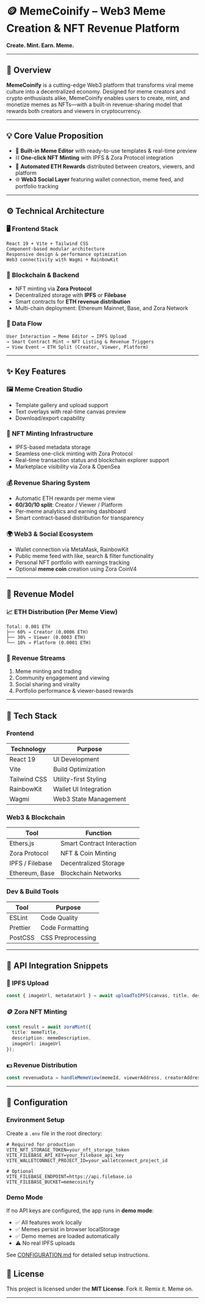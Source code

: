 # 🪙 MemeCoinify – Web3 Meme Creation & NFT Revenue Platform

**Create. Mint. Earn. Meme.**

---

## 📌 Overview

**MemeCoinify** is a cutting-edge Web3 platform that transforms viral meme culture into a decentralized economy. Designed for meme creators and crypto enthusiasts alike, MemeCoinify enables users to create, mint, and monetize memes as NFTs—with a built-in revenue-sharing model that rewards both creators and viewers in cryptocurrency.

---

## 💡 Core Value Proposition

* 🎨 **Built-in Meme Editor** with ready-to-use templates & real-time preview
* ⛓️ **One-click NFT Minting** with IPFS & Zora Protocol integration
* 💸 **Automated ETH Rewards** distributed between creators, viewers, and platform
* 🌐 **Web3 Social Layer** featuring wallet connection, meme feed, and portfolio tracking

---

## ⚙️ Technical Architecture

### 🖥️ Frontend Stack

```
React 19 + Vite + Tailwind CSS
Component-based modular architecture
Responsive design & performance optimization
Web3 connectivity with Wagmi + RainbowKit
```

### 🔗 Blockchain & Backend

* NFT minting via **Zora Protocol**
* Decentralized storage with **IPFS** or **Filebase**
* Smart contracts for **ETH revenue distribution**
* Multi-chain deployment: Ethereum Mainnet, Base, and Zora Network

### 🔁 Data Flow

```
User Interaction → Meme Editor → IPFS Upload
→ Smart Contract Mint → NFT Listing & Revenue Triggers
→ View Event → ETH Split (Creator, Viewer, Platform)
```

---

## ✨ Key Features

### 🖼 Meme Creation Studio

* Template gallery and upload support
* Text overlays with real-time canvas preview
* Download/export capability

### 🔗 NFT Minting Infrastructure

* IPFS-based metadata storage
* Seamless one-click minting with Zora Protocol
* Real-time transaction status and blockchain explorer support
* Marketplace visibility via Zora & OpenSea

### 💰 Revenue Sharing System

* Automatic ETH rewards per meme view
* **60/30/10 split**: Creator / Viewer / Platform
* Per-meme analytics and earning dashboard
* Smart contract-based distribution for transparency

### 🌍 Web3 & Social Ecosystem

* Wallet connection via MetaMask, RainbowKit
* Public meme feed with like, search & filter functionality
* Personal NFT portfolio with earnings tracking
* Optional **meme coin** creation using Zora CoinV4

---

## 💸 Revenue Model

### 📈 ETH Distribution (Per Meme View)

```
Total: 0.001 ETH
├── 60% → Creator (0.0006 ETH)
├── 30% → Viewer (0.0003 ETH)
└── 10% → Platform (0.0001 ETH)
```

### 🔁 Revenue Streams

1. Meme minting and trading
2. Community engagement and viewing
3. Social sharing and virality
4. Portfolio performance & viewer-based rewards

---

## 🧰 Tech Stack

### Frontend

| Technology   | Purpose               |
| ------------ | --------------------- |
| React 19     | UI Development        |
| Vite         | Build Optimization    |
| Tailwind CSS | Utility-first Styling |
| RainbowKit   | Wallet UI Integration |
| Wagmi        | Web3 State Management |

### Web3 & Blockchain

| Tool            | Function                   |
| --------------- | -------------------------- |
| Ethers.js       | Smart Contract Interaction |
| Zora Protocol   | NFT & Coin Minting         |
| IPFS / Filebase | Decentralized Storage      |
| Ethereum, Base  | Blockchain Networks        |

### Dev & Build Tools

| Tool     | Purpose           |
| -------- | ----------------- |
| ESLint   | Code Quality      |
| Prettier | Code Formatting   |
| PostCSS  | CSS Preprocessing |

---

## 🔌 API Integration Snippets

### 🧾 IPFS Upload

```ts
const { imageUrl, metadataUrl } = await uploadToIPFS(canvas, title, description);
```

### 🪙 Zora NFT Minting

```ts
const result = await zoraMint({
  title: memeTitle,
  description: memeDescription,
  imageUrl: imageUrl
});
```

### 💵 Revenue Distribution

```ts
const revenueData = handleMemeView(memeId, viewerAddress, creatorAddress);
```

---

## 🔧 Configuration

### Environment Setup

Create a `.env` file in the root directory:

```env
# Required for production
VITE_NFT_STORAGE_TOKEN=your_nft_storage_token
VITE_FILEBASE_API_KEY=your_filebase_api_key
VITE_WALLETCONNECT_PROJECT_ID=your_walletconnect_project_id

# Optional
VITE_FILEBASE_ENDPOINT=https://api.filebase.io
VITE_FILEBASE_BUCKET=memecoinify
```

### Demo Mode

If no API keys are configured, the app runs in **demo mode**:
- ✅ All features work locally
- ✅ Memes persist in browser localStorage
- ✅ Demo memes are loaded automatically
- ⚠️ No real IPFS uploads

See [CONFIGURATION.md](./CONFIGURATION.md) for detailed setup instructions.

## 🪪 License

This project is licensed under the **MIT License**.
Fork it. Remix it. Meme on.

---
